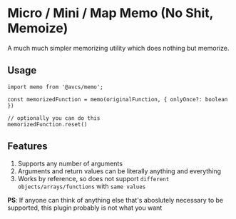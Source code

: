 # Micro / Mini / Map Memo (No Shit, Memoize)

A much much simpler memorizing utility which does nothing but memorize. 

## Usage
```
import memo from '@avcs/memo';

const memorizedFunction = memo(originalFunction, { onlyOnce?: boolean })

// optionally you can do this
memorizedFunction.reset()
```

## Features
1. Supports any number of arguments
2. Arguments and return values can be literally anything and everything
3. Works by reference, so does not support `different objects/arrays/functions` with `same values`



**PS**: If anyone can think of anything else that's aboslutely necessary to be supported, this plugin probably is not what you want
